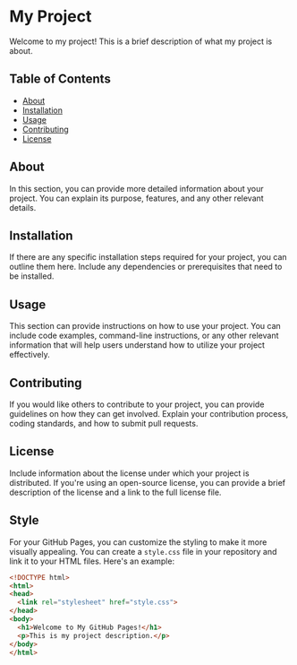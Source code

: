 # My Project

Welcome to my project! This is a brief description of what my project is about.

## Table of Contents
- [About](#about)
- [Installation](#installation)
- [Usage](#usage)
- [Contributing](#contributing)
- [License](#license)

## About
In this section, you can provide more detailed information about your project. You can explain its purpose, features, and any other relevant details.

## Installation
If there are any specific installation steps required for your project, you can outline them here. Include any dependencies or prerequisites that need to be installed.

## Usage
This section can provide instructions on how to use your project. You can include code examples, command-line instructions, or any other relevant information that will help users understand how to utilize your project effectively.

## Contributing
If you would like others to contribute to your project, you can provide guidelines on how they can get involved. Explain your contribution process, coding standards, and how to submit pull requests.

## License
Include information about the license under which your project is distributed. If you're using an open-source license, you can provide a brief description of the license and a link to the full license file.

## Style
For your GitHub Pages, you can customize the styling to make it more visually appealing. You can create a `style.css` file in your repository and link it to your HTML files. Here's an example:

```html
<!DOCTYPE html>
<html>
<head>
  <link rel="stylesheet" href="style.css">
</head>
<body>
  <h1>Welcome to My GitHub Pages!</h1>
  <p>This is my project description.</p>
</body>
</html>

